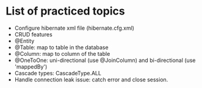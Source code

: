 # List of practiced topics
- Configure hibernate xml file (hibernate.cfg.xml)
- CRUD features
- @Entity
- @Table: map to table in the database
- @Column: map to column of the table
- @OneToOne: uni-directional (use @JoinColumn) and bi-directional (use 'mappedBy')
- Cascade types: CascadeType.ALL
- Handle connection leak issue: catch error and close session.
